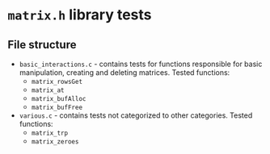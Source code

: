 # `matrix.h` library tests

## File structure

- `basic_interactions.c` - contains tests for functions responsible for basic manipulation, creating and deleting matrices. Tested functions:
    - `matrix_rowsGet`
    - `matrix_at`
    - `matrix_bufAlloc`
    - `matrix_bufFree`
- `various.c` - contains tests not categorized to other categories. Tested functions:
    - `matrix_trp`
    - `matrix_zeroes`
